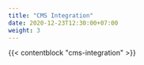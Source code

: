 ```yaml
---
title: "CMS Integration"
date: 2020-12-23T12:30:00+07:00
weight: 3
---
```


{{< contentblock "cms-integration" >}}
